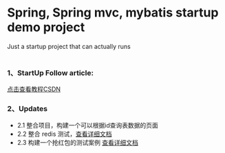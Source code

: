 # Spring, Spring mvc, mybatis startup demo project
Just a startup project that can actually runs
<br/><br/>
### 1、StartUp Follow article:
[点击查看教程CSDN](https://blog.csdn.net/u010158540/article/details/79802032)
### 2、Updates
+ 2.1 整合项目，构建一个可以根据id查询表数据的页面
+ 2.2 整合 redis 测试，[查看详细文档](https://www.jianshu.com/p/43d688269640)
+ 2.3 构建一个抢红包的测试案例 [查看详细文档](https://www.jianshu.com/p/e9ceb1d80b0d)